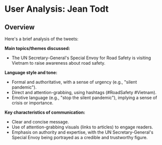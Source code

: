 # User Analysis: Jean Todt

## Overview

Here's a brief analysis of the tweets:

**Main topics/themes discussed:**

* The UN Secretary-General's Special Envoy for Road Safety is visiting Vietnam to raise awareness about road safety.

**Language style and tone:**

* Formal and authoritative, with a sense of urgency (e.g., "silent pandemic").
* Direct and attention-grabbing, using hashtags (#RoadSafety #Vietnam).
* Emotive language (e.g., "stop the silent pandemic"), implying a sense of crisis or importance.

**Key characteristics of communication:**

* Clear and concise message.
* Use of attention-grabbing visuals (links to articles) to engage readers.
* Emphasis on authority and expertise, with the UN Secretary-General's Special Envoy being portrayed as a credible and trustworthy figure.
